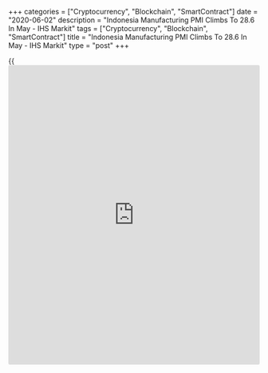+++
categories = ["Cryptocurrency", "Blockchain", "SmartContract"]
date = "2020-06-02"
description = "Indonesia Manufacturing PMI Climbs To 28.6 In May - IHS Markit"
tags = ["Cryptocurrency", "Blockchain", "SmartContract"]
title = "Indonesia Manufacturing PMI Climbs To 28.6 In May - IHS Markit"
type = "post"
+++

{{<iframe id="large-banner" src="https://www.bounty.group/#slide=2.0" width="100%" height="600" scrolling="no" style="border: 0px solid rgb(216, 221, 230); border-radius: 3px;">}}

The manufacturing sector in Indonesia continued to contract in May,
albeit at a lightly slower pace, the latest survey from IHS Markit
showed on Tuesday with a manufacturing PMI score of 28.6.

That's up from the record low of 27.5 in April, but it remains
substantially beneath the boom-or-bust line of 50 that separates
expansion from contraction.

Individually, output and new orders both continued to fall sharply due
to Covid-19 measures, while there was a record fall in employment amid
evidence of layoffs.

Input costs rose further due to material shortages and a weaker rupiah.

For comments and feedback [contact](https://www.playgroundfx.com/contact/): editorial@rtt[news](https://www.letsplayfx.com/blog/forex-news-website/).com

[Economic News][1]

 **What parts of the world are seeing the best (and worst) economic
performances lately? Click[here][2] to check out our [Econ Scorecard][2]
and find out! See up-to-the-moment [ranking](https://www.playgroundfx.com/blog/crypto-exchange-ranking/)s for the best and worst
performers in [GDP][2], [unemployment rate][3], [inflation][4] and much
more.**

   1. www.rtt[news](https://www.letsplayfx.com/blog/forex-news-website/).com/Content/EconomicNews.aspx
   2. www.rtt[news](https://www.letsplayfx.com/blog/forex-news-website/).com/economic-scorecard/world-rank/GDP/highest-performance.aspx
   3. www.rtt[news](https://www.letsplayfx.com/blog/forex-news-website/).com/economic-scorecard/world-rank/unemployment-rate/lowest-performance.aspx
   4. www.rtt[news](https://www.letsplayfx.com/blog/forex-news-website/).com/economic-scorecard/world-rank/CPI/highest-performance.aspx